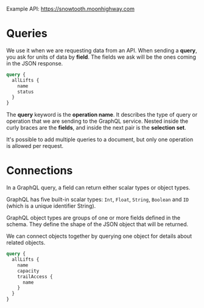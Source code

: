 Example API: https://snowtooth.moonhighway.com
# Queries
We use it when we are requesting data from an API. When sending a **query**, you ask for units of data by **field**. The fields we ask will be the ones coming in the JSON response.

```graphql
query {
  allLifts {
    name
    status
  }
}
```

The **query** keyword is the **operation name**. It describes the type of query or operation that we are sending to the GraphQL service. Nested inside the curly braces are the **fields**, and inside the next pair is the **selection set**.

It's possible to add multiple queries to a document, but only one operation is allowed per request.

# Connections
In a GraphQL query, a field can return either scalar types or object types.

GraphQL has five built-in scalar types: `Int`, `Float`, `String`, `Boolean` and `ID` (which is a unique identifier String).

GraphQL object types are groups of one or more fields defined in the schema. They define the shape of the JSON object that will be returned.

We can connect objects together by querying one object for details about related objects.

```graphql
query {
  allLifts {
    name
    capacity
    trailAccess {
      name
    }
  }
}
```